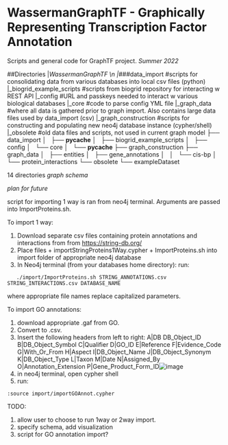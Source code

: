 # WassermanGraphTF - Graphically Representing Transcription Factor Annotation

Scripts and general code for GraphTF project.
*Summer 2022*

##Directories
|_WassermanGraphTF \n
   |_###data_import                 #scripts for consolidating data from various databases into local csv files (python)
      |_biogrid_example_scripts  #scripts from biogrid repository for interacting w REST API
      |_config                   #URL and passkeys needed to interact w various biological databases
      |_core                     #code to parse config YML file
   |_graph_data            #where all data is gathered prior to graph import. Also contains large data files used by data_import (csv)
   |_graph_construction    #scripts for constructing and populating new neo4j database instance (cypher/shell)
   |_obsolete              #old data files and scripts, not used in current graph model
├── data_import
│   ├── __pycache__
│   ├── biogrid_example_scripts
│   ├── config
│   └── core
│       └── __pycache__
├── graph_construction
├── graph_data
│   ├── entities
│   ├── gene_annotations
│   │   └── cis-bp
│   └── protein_interactions
└── obsolete
    └── exampleDataset

14 directories
*graph schema*

*plan for future*

script for importing 1 way is ran from neo4j terminal. Arguments are passed into ImportProteins.sh. 

To import 1 way:
1. Download separate csv files containing protein annotations and interactions from from https://string-db.org/
2. Place files + importStringProteins1Way.cypher + ImportProteins.sh into import folder of appropriate neo4j database
3. In Neo4j terminal (from your databases home directory): run:
```
   ./import/ImportProteins.sh STRING_ANNOTATIONS.csv STRING_INTERACTIONS.csv DATABASE_NAME
```
where appropriate file names replace capitalized parameters.

To import GO annotations:
1. download appropriate .gaf from GO. 
2. Convert to .csv.
3. Insert the following headers from left to right:
A|DB	DB_Object_ID	B|DB_Object_Symbol	C|Qualifier	D|GO_ID	E|Reference	F|Evidence_Code	G|With_Or_From	H|Aspect	I|DB_Object_Name	J|DB_Object_Synonym	K|DB_Object_Type	L|Taxon	M|Date	N|Assigned_By	O|Annotation_Extension	P|Gene_Product_Form_ID![image](https://user-images.githubusercontent.com/95512439/170846823-e6f76b50-99d2-4389-a825-354e23702ea8.png)
3. in neo4j terminal, open cypher shell
4. run: 
```
:source import/importGOAnnot.cypher
```



TODO: 
1. allow user to choose to run 1way or 2way import. 
2. specify schema, add visualization
3. script for GO annotation import?
